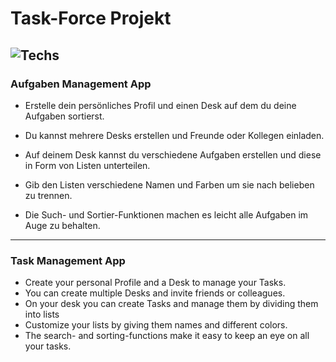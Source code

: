# Task-Force Projekt
![Techs](https://img.shields.io/badge/Made%20with-"HTML"SCSS"JS"Node"Express"MongoDB-blue?style=for-the-badge)
---
### Aufgaben Management App
* Erstelle dein persönliches Profil und einen Desk auf dem du deine Aufgaben sortierst.
* Du kannst mehrere Desks erstellen und Freunde oder Kollegen einladen.
* Auf deinem Desk kannst du verschiedene Aufgaben erstellen und diese in Form von Listen unterteilen.
* Gib den Listen verschiedene Namen und Farben um sie nach belieben zu trennen.

* Die Such- und Sortier-Funktionen machen es leicht alle Aufgaben im Auge zu behalten.

---
### Task Management App
* Create your personal Profile and a Desk to manage your Tasks.
* You can create multiple Desks and invite friends or colleagues.
* On your desk you can create Tasks and manage them by dividing them into lists
* Customize your lists by giving them names and different colors.
* The search- and sorting-functions make it easy to keep an eye on all your tasks.